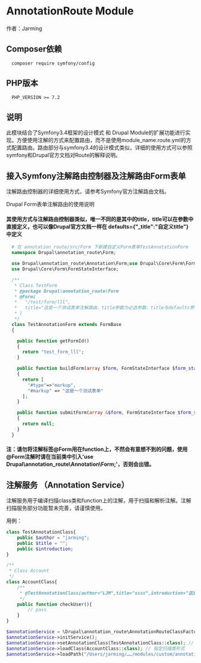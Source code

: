 # AnnotationRoute Module

作者：Jarming

## Composer依赖
```
  composer require symfony/config
```

## PHP版本
```
  PHP_VERSION >= 7.2
```


## 说明
此模块结合了Symfony3.4框架的设计模式 和 Drupal Module的扩展功能进行实现。方便使用注解的方式来配置路由，而不是使用module_name.route.yml的方式配置路由。路由部分与symfony3.4的设计模式类似，详细的使用方式可以参照symfony和Drupal官方文档对Route的解释说明。

## 接入Symfony注解路由控制器及注解路由Form表单

注解路由控制器的详细使用方式，请参考Symfony官方注解路由文档。

Drupal Form表单注解路由的使用说明
#### 其使用方式与注解路由控制器类似，唯一不同的是其中的title，title可以在参数中直接定义，也可以像Drupal官方文档一样在 defaults={"_title":"自定义title"} 中定义

```php
  # 在 annotation_route/src/Form 下新建自定义Form表单TestAnnotationForm
  namespace Drupal\annotation_route\Form;

  use Drupal\annotation_route\Annotation\Form;use Drupal\Core\Form\FormBase;
  use Drupal\Core\Form\FormStateInterface;

  /**
   * Class TestForm
   * @package Drupal\annotation_route\Form
   * @Form(
   *   "/test/form/lll",
   *   title="这是一个测试表单注解路由，title参数为必选参数，title与defaults参数中的'_title'参数一致，title参数的优先级大于defaults参数中的_title"
   * )
   */
  class TestAnnotationForm extends FormBase
  {

    public function getFormId()
    {
      return "test_form_lll";
    }

    public function buildForm(array $form, FormStateInterface $form_state)
    {
      return [
        "#type"=>"markup",
        "#markup" => "这是一个测试表单"
      ];
    }

    public function submitForm(array &$form, FormStateInterface $form_state)
    {
      return null;
    }
  }
```
#### 注：请勿将注解标签@Form用在function上，不然会有意想不到的问题，使用@Form注解时请在当前类中引入'use Drupal\annotation_route\Annotation\Form;'，否则会出错。


## 注解服务 （Annotation Service）
注解服务用于编译扫描class类和function上的注解，用于扫描和解析注解。注解扫描服务部分功能暂未完善，请谨慎使用。

用例：
```php
class TestAnnotationClass{
    public $author = "jarming";
    public $title = "";
    public $introduction;
}

/**
 * Class Account
 */
class AccountClass{
    /**
     * @TestAnnotationClass(author="LJM",title="ssss",introduction="这是一个注解类")
     */
    public function checkUser(){
        // pass
    }
}

$annotationService = \Drupal\annotation_route\AnnotationRouteClassFactory::AnnotationService();
$annotationService->initService();
$annotationService->setAnnotationClass(TestAnnotationClass::class); // 设置注解类
$annotationService->loadClass(AccountClass::class); // 指定扫描类形式
$annotationService->loadPath("/Users/jarming/……/modules/custom/annotation_route/src/Controller"); // 指定扫描路径，工具类会扫描该目录下中的 *.php 文件中的所有class类
